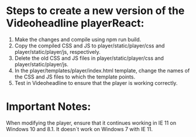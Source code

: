 # Steps to create a new version of the Videoheadline playerReact:
1. Make the changes and compile using npm run build.
2. Copy the compiled CSS and JS to player/static/player/css and player/static/player/js, respectively.
3. Delete the old CSS and JS files in player/static/player/css and player/static/player/js.
4. In the player/templates/player/index.html template, change the names of the CSS and JS files to which the template points.
5. Test in Videoheadline to ensure that the player is working correctly.
# Important Notes:
When modifying the player, ensure that it continues working in IE 11 on Windows 10 and 8.1. It doesn´t work on Windows 7 with IE 11.